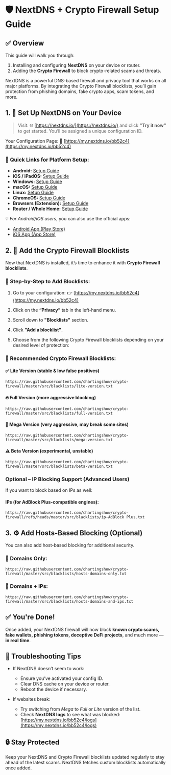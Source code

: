 # 🛡️ NextDNS + Crypto Firewall Setup Guide

## ✅ Overview

This guide will walk you through:

1. Installing and configuring **NextDNS** on your device or router.
2. Adding the **Crypto Firewall** to block crypto-related scams and threats.

NextDNS is a powerful DNS-based firewall and privacy tool that works on all major platforms. By integrating the Crypto Firewall blocklists, you’ll gain protection from phishing domains, fake crypto apps, scam tokens, and more.

## 1. 🔧 Set Up NextDNS on Your Device

> Visit: 🌐 [https://nextdns.io/](https://nextdns.io/) and click **"Try it now"** to get started. You’ll be assigned a unique configuration ID.

Your Configuration Page:
🔗 [https://my.nextdns.io/bb52c4](https://my.nextdns.io/bb52c4)

### 🔗 Quick Links for Platform Setup:

* **Android:** [Setup Guide](https://my.nextdns.io/bb52c4/setup#android)
* **iOS / iPadOS:** [Setup Guide](https://my.nextdns.io/bb52c4/setup#ios)
* **Windows:** [Setup Guide](https://my.nextdns.io/bb52c4/setup#windows)
* **macOS:** [Setup Guide](https://my.nextdns.io/bb52c4/setup#macos)
* **Linux:** [Setup Guide](https://my.nextdns.io/bb52c4/setup#linux)
* **ChromeOS:** [Setup Guide](https://my.nextdns.io/bb52c4/setup#chromeos)
* **Browsers (Extension):** [Setup Guide](https://my.nextdns.io/bb52c4/setup#browsers)
* **Router / Whole Home:** [Setup Guide](https://my.nextdns.io/bb52c4/setup#routers)

💡 *For Android/iOS users*, you can also use the official apps:

* [Android App (Play Store)](https://play.google.com/store/apps/details?id=com.doubleangels.nextdnsmanagement&hl=en_GB)
* [iOS App (App Store)](https://apps.apple.com/us/app/nextdns/id1463342498)

## 2. 🧱 Add the Crypto Firewall Blocklists

Now that NextDNS is installed, it’s time to enhance it with **Crypto Firewall blocklists**.

### 🔗 Step-by-Step to Add Blocklists:

1. Go to your configuration:
   👉 [https://my.nextdns.io/bb52c4](https://my.nextdns.io/bb52c4)

2. Click on the **“Privacy”** tab in the left-hand menu.

3. Scroll down to **"Blocklists"** section.

4. Click **"Add a blocklist"**.

5. Choose from the following Crypto Firewall blocklists depending on your desired level of protection:

### 🧱 Recommended Crypto Firewall Blocklists:

#### ✅ Lite Version (stable & low false positives)

```
https://raw.githubusercontent.com/chartingshow/crypto-firewall/master/src/blacklists/lite-version.txt
```

#### 🔥 Full Version (more aggressive blocking)

```
https://raw.githubusercontent.com/chartingshow/crypto-firewall/master/src/blacklists/full-version.txt
```

#### 🚨 Mega Version (very aggressive, may break some sites)

```
https://raw.githubusercontent.com/chartingshow/crypto-firewall/master/src/blacklists/mega-version.txt
```

#### ⚠️ Beta Version (experimental, unstable)

```
https://raw.githubusercontent.com/chartingshow/crypto-firewall/master/src/blacklists/beta-version.txt
```

### Optional – IP Blocking Support (Advanced Users)

If you want to block based on IPs as well:

#### IPs (for AdBlock Plus-compatible engines):

```
https://raw.githubusercontent.com/chartingshow/crypto-firewall/refs/heads/master/src/blacklists/ip-AdBlock Plus.txt
```

## 3. ⚙️ Add Hosts-Based Blocking (Optional)

You can also add host-based blocking for additional security.

### 📜 Domains Only:

```
https://raw.githubusercontent.com/chartingshow/crypto-firewall/master/src/blacklists/hosts-domains-only.txt
```

### 📜 Domains + IPs:

```
https://raw.githubusercontent.com/chartingshow/crypto-firewall/master/src/blacklists/hosts-domains-and-ips.txt
```

## ✅ You're Done!

Once added, your NextDNS firewall will now block **known crypto scams, fake wallets, phishing tokens, deceptive DeFi projects**, and much more — **in real time**.

## 🔄 Troubleshooting Tips

* If NextDNS doesn’t seem to work:

  * Ensure you’ve activated your config ID.
  * Clear DNS cache on your device or router.
  * Reboot the device if necessary.

* If websites break:

  * Try switching from *Mega* to *Full* or *Lite* version of the list.
  * Check **NextDNS logs** to see what was blocked:
    [https://my.nextdns.io/bb52c4/logs](https://my.nextdns.io/bb52c4/logs)

## 🔒 Stay Protected

Keep your NextDNS and Crypto Firewall blocklists updated regularly to stay ahead of the latest scams. NextDNS fetches custom blocklists automatically once added.
